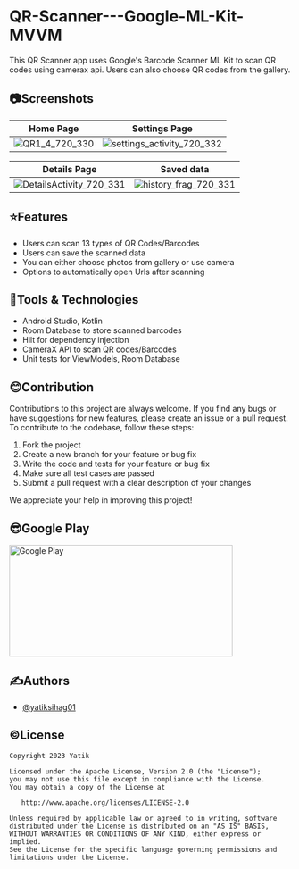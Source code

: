 
# QR-Scanner---Google-ML-Kit-MVVM

This QR Scanner app uses Google's Barcode Scanner ML Kit to scan QR codes using camerax api. Users can also choose QR codes from the gallery.

## 📷Screenshots

| Home Page | Settings Page |
| --------- | ------------- | 
| ![QR1_4_720_330](https://user-images.githubusercontent.com/110741464/224722229-5c22840b-181d-451b-b68c-82b85fa3fe04.jpg) | ![settings_activity_720_332](https://user-images.githubusercontent.com/110741464/224762822-5f791437-5056-4d18-8714-09fbb7375685.jpg) |

| Details Page | Saved data |
| ---------------- | ---------- |
| ![DetailsActivity_720_331](https://user-images.githubusercontent.com/110741464/220064084-6d729787-f61d-4ea2-b2fe-e8fe6689813b.png) | ![history_frag_720_331](https://user-images.githubusercontent.com/110741464/220063115-0d66273d-4a66-434b-ad58-2b742cdb9868.png) |

## ⭐Features

- Users can scan 13 types of QR Codes/Barcodes
- Users can save the scanned data
- You can either choose photos from gallery or use camera
- Options to automatically open Urls after scanning


## 🔬Tools & Technologies

- Android Studio, Kotlin
- Room Database to store scanned barcodes
- Hilt for dependency injection
- CameraX API to scan QR codes/Barcodes
- Unit tests for ViewModels, Room Database

## 😊Contribution

Contributions to this project are always welcome. If you find any bugs or have suggestions for new features, please create an issue or a pull request. To contribute to the codebase, follow these steps:

1. Fork the project
2. Create a new branch for your feature or bug fix
3. Write the code and tests for your feature or bug fix
4. Make sure all test cases are passed
5. Submit a pull request with a clear description of your changes

We appreciate your help in improving this project!

## 😎Google Play
<a href="https://play.google.com/store/apps/details?id=com.yatik.qrscanner">
  <img src="https://user-images.githubusercontent.com/110741464/202079928-27ef816f-99a1-47b3-a0ff-f4de1ca7437e.png" alt="Google Play" width="400" height="200">
</a>

## ✍️Authors

- [@yatiksihag01](https://github.com/yatiksihag01)

## ©️License
```
Copyright 2023 Yatik

Licensed under the Apache License, Version 2.0 (the "License");
you may not use this file except in compliance with the License.
You may obtain a copy of the License at

   http://www.apache.org/licenses/LICENSE-2.0

Unless required by applicable law or agreed to in writing, software
distributed under the License is distributed on an "AS IS" BASIS,
WITHOUT WARRANTIES OR CONDITIONS OF ANY KIND, either express or implied.
See the License for the specific language governing permissions and
limitations under the License.
```


